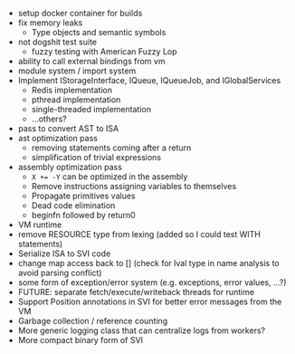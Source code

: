 - setup docker container for builds
- fix memory leaks
  - Type objects and semantic symbols
- not dogshit test suite
  - fuzzy testing with American Fuzzy Lop
- ability to call external bindings from vm
- module system / import system
- Implement IStorageInterface, IQueue, IQueueJob, and IGlobalServices
    - Redis implementation
    - pthread implementation
    - single-threaded implementation
    - ...others?
- pass to convert AST to ISA
- ast optimization pass
  - removing statements coming after a return
  - simplification of trivial expressions
- assembly optimization pass
  - `X += -Y` can be optimized in the assembly
  - Remove instructions assigning variables to themselves
  - Propagate primitives values
  - Dead code elimination
  - beginfn followed by return0
- VM runtime
- remove RESOURCE type from lexing (added so I could test WITH statements)
- Serialize ISA to SVI code
- change map access back to [] (check for lval type in name analysis to avoid parsing conflict)
- some form of exception/error system (e.g. exceptions, error values, ...?)
- FUTURE: separate fetch/execute/writeback threads for runtime
- Support Position annotations in SVI for better error messages from the VM
- Garbage collection / reference counting
- More generic logging class that can centralize logs from workers?
- More compact binary form of SVI